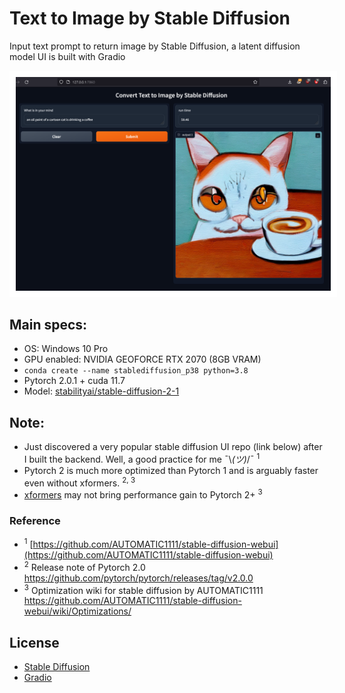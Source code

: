 # Text to Image by Stable Diffusion
Input text prompt to return image by Stable Diffusion, a latent diffusion model
UI is built with Gradio

<p align="center"><img src="https://github.com/er1czz/stable-diffusion-with-UI/blob/main/sd_UI_demo.png" style = "border:10px solid white"></p> 

## Main specs:
- OS: Windows 10 Pro
- GPU enabled: NVIDIA GEOFORCE RTX 2070 (8GB VRAM)
- ```conda create --name stablediffusion_p38 python=3.8```
- Pytorch 2.0.1 + cuda 11.7
- Model: [stabilityai/stable-diffusion-2-1](https://huggingface.co/stabilityai/stable-diffusion-2-1)
  
## Note:
- Just discovered a very popular stable diffusion UI repo (link below) after I built the backend. Well, a good practice for me  ¯\\_(ツ)_/¯ <sup>1</sup>
- Pytorch 2 is much more optimized than Pytorch 1 and is arguably faster even without xformers. <sup>2, 3</sup>
- [xformers](https://github.com/facebookresearch/xformers) may not bring performance gain to Pytorch 2+ <sup>3</sup>

### Reference
- <sup>1</sup> [https://github.com/AUTOMATIC1111/stable-diffusion-webui](https://github.com/AUTOMATIC1111/stable-diffusion-webui)
- <sup>2</sup> Release note of Pytorch 2.0 https://github.com/pytorch/pytorch/releases/tag/v2.0.0
- <sup>3</sup> Optimization wiki for stable diffusion by AUTOMATIC1111 https://github.com/AUTOMATIC1111/stable-diffusion-webui/wiki/Optimizations/

## License
- [Stable Diffusion](https://github.com/CompVis/stable-diffusion/blob/21f890f9da3cfbeaba8e2ac3c425ee9e998d5229/LICENSE) 
- [Gradio](https://github.com/gradio-app/gradio/blob/34f6b22efbfedfa569d452f3f99ed2e6593e3c21/LICENSE)


